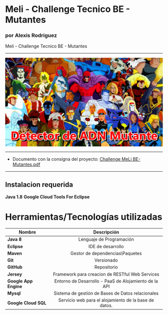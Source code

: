 


# Meli - Challenge Tecnico BE - Mutantes
### por Alexis Rodriguez
Meli - Challenge Tecnico BE - Mutantes

*********
![alt text](https://github.com/alfatymajo/meli-mutants-adr/blob/master/xmen-portada.png "Portada Xmen")
*********

* Documento con la consigna del proyecto: [Challenge MeLi BE- Mutantes.pdf](https://github.com/alfatymajo/meli-mutants-adr/blob/master/Challenge%20MeLi%20BE-%20Mutantes.pdf)

*********

## Instalacion requerida
**Java 1.8**
**Google Cloud Tools For Eclipse**

# Herramientas/Tecnologías utilizadas

| Nombre        | Descripción   |
| ------------- |:-------------:|
| **Java 8**      | Lenguaje de Programación |
| **Eclipse**      | IDE de desarrollo      |
| **Maven** |  Gestor de dependencias\Paquetes      |
| **Git**      | Versionado      |
| **GitHub**      | Repositorio      |
| **Jersey**      | Framework para creacion de RESTful Web Services      |
| **Google App Engine**      | Entorno de Desarrollo - PaaS de Alojamiento de la API      |
| **Mysql**      | Sistema de gestión de Bases de Datos relacionales      |
| **Google Cloud SQL**      | Servicio web para el alojamiento de la base de datos.     |




